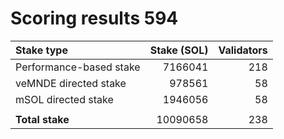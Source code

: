 # Scoring results 594

| Stake type              | Stake (SOL)    | Validators     |
|:------------------------|---------------:|---------------:|
| Performance-based stake | 7166041        | 218            |
| veMNDE directed stake   | 978561         | 58             |
| mSOL directed stake     | 1946056        | 58             |
|                         |                |                |
| **Total stake**         | 10090658       | 238            |